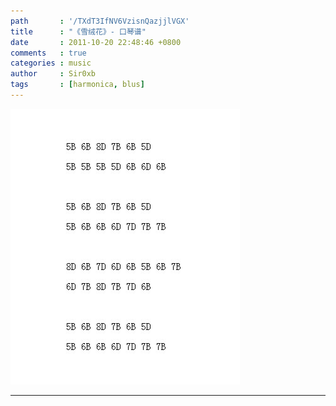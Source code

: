 ```yaml
---
path       : '/TXdT3IfNV6VzisnQazjjlVGX'
title      : "《雪绒花》- 口琴谱"
date       : 2011-10-20 22:48:46 +0800
comments   : true
categories : music
author     : Sir0xb
tags       : [harmonica, blus]
---
```


<img src="/images/2011/2011-10-20-224846.jpg" alt="雪绒花" />

***
